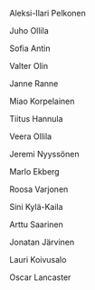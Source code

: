 Aleksi-Ilari Pelkonen

Juho Ollila

Sofia Antin

Valter Olin

Janne Ranne

Miao Korpelainen

Tiitus Hannula

Veera Ollila

Jeremi Nyyssönen

Marlo Ekberg

Roosa Varjonen

Sini Kylä-Kaila

Arttu Saarinen

Jonatan Järvinen

Lauri Koivusalo

Oscar Lancaster

